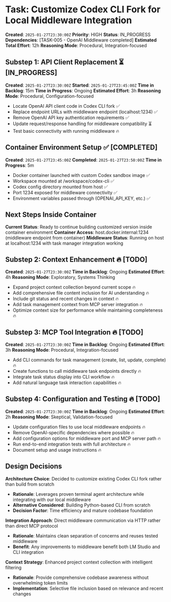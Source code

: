 <!-- @format -->

# Task: Customize Codex CLI Fork for Local Middleware Integration

**Created**: `2025-01-27T23:30:00Z`
**Priority**: HIGH
**Status**: IN_PROGRESS
**Dependencies**: [TASK-005 - OpenAI Middleware completed]
**Estimated Total Effort**: 12h
**Reasoning Mode**: Procedural, Integration-focused

## Substep 1: API Client Replacement ⏳ [IN_PROGRESS]

**Created**: `2025-01-27T23:30:00Z`
**Started**: `2025-01-27T23:45:00Z`
**Time in Backlog**: 15m
**Time in Progress**: Ongoing
**Estimated Effort**: 3h
**Reasoning Mode**: Procedural, Configuration-focused

- Locate OpenAI API client code in Codex CLI fork ✅
- Replace endpoint URLs with middleware endpoint (localhost:1234) ✅
- Remove OpenAI API key authentication requirements ✅
- Update request/response handling for middleware compatibility ⏳
- Test basic connectivity with running middleware 🔥

## Container Environment Setup ✅ [COMPLETED]

**Created**: `2025-01-27T23:45:00Z`
**Completed**: `2025-01-27T23:50:00Z`
**Time in Progress**: 5m

- Docker container launched with custom Codex sandbox image ✅
- Workspace mounted at /workspace/codex-cli ✅
- Codex config directory mounted from host ✅
- Port 1234 exposed for middleware connectivity ✅
- Environment variables passed through (OPENAI_API_KEY, etc.) ✅

## Next Steps Inside Container

**Current Status**: Ready to continue building customized version inside container environment
**Container Access**: host.docker.internal:1234 (middleware endpoint from container)
**Middleware Status**: Running on host at localhost:1234 with task manager integration working

## Substep 2: Context Enhancement 🔥 [TODO]

**Created**: `2025-01-27T23:30:00Z`
**Time in Backlog**: Ongoing
**Estimated Effort**: 4h
**Reasoning Mode**: Exploratory, Systems Thinking

- Expand project context collection beyond current scope 🔥
- Add comprehensive file content inclusion for AI understanding 🔥
- Include git status and recent changes in context 🔥
- Add task management context from MCP server integration 🔥
- Optimize context size for performance while maintaining completeness 🔥

## Substep 3: MCP Tool Integration 🔥 [TODO]

**Created**: `2025-01-27T23:30:00Z`
**Time in Backlog**: Ongoing
**Estimated Effort**: 3h
**Reasoning Mode**: Procedural, Integration-focused

- Add CLI commands for task management (create, list, update, complete) 🔥
- Create functions to call middleware task endpoints directly 🔥
- Integrate task status display into CLI workflow 🔥
- Add natural language task interaction capabilities 🔥

## Substep 4: Configuration and Testing 🔥 [TODO]

**Created**: `2025-01-27T23:30:00Z`
**Time in Backlog**: Ongoing
**Estimated Effort**: 2h
**Reasoning Mode**: Skeptical, Validation-focused

- Update configuration files to use local middleware endpoints 🔥
- Remove OpenAI-specific dependencies where possible 🔥
- Add configuration options for middleware port and MCP server path 🔥
- Run end-to-end integration tests with full architecture 🔥
- Document setup and usage instructions 🔥

## Design Decisions

**Architecture Choice**: Decided to customize existing Codex CLI fork rather than build from scratch

- **Rationale**: Leverages proven terminal agent architecture while integrating with our local middleware
- **Alternative Considered**: Building Python-based CLI from scratch
- **Decision Factor**: Time efficiency and mature codebase foundation

**Integration Approach**: Direct middleware communication via HTTP rather than direct MCP protocol

- **Rationale**: Maintains clean separation of concerns and reuses tested middleware
- **Benefit**: Any improvements to middleware benefit both LM Studio and CLI integration

**Context Strategy**: Enhanced project context collection with intelligent filtering

- **Rationale**: Provide comprehensive codebase awareness without overwhelming token limits
- **Implementation**: Selective file inclusion based on relevance and recent changes
